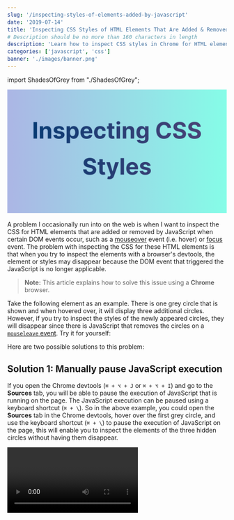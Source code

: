 ```yaml
---
slug: '/inspecting-styles-of-elements-added-by-javascript'
date: '2019-07-14'
title: 'Inspecting CSS Styles of HTML Elements That Are Added & Removed by Javascript'
# Description should be no more than 160 characters in length
description: 'Learn how to inspect CSS styles in Chrome for HTML elements that are added, removed, or modified by JavaScript.'
categories: ['javascript', 'css']
banner: './images/banner.png'
---
```


import ShadesOfGrey from "./ShadesOfGrey";

![Inspecting CSS Styles of HTML Elements That Are Added & Removed by Javascript](./images/banner.png)

A problem I occasionally run into on the web is when I want to inspect the CSS for HTML elements that are added or removed by JavaScript when certain DOM events occur, such as a [mouseover](https://developer.mozilla.org/en-US/docs/Web/API/Element/mouseover_event) event (i.e. hover) or [focus](https://developer.mozilla.org/en-US/docs/Web/API/Element/focus_event) event. The problem with inspecting the CSS for these HTML elements is that when you try to inspect the elements with a browser's devtools, the element or styles may disappear because the DOM event that triggered the JavaScript is no longer applicable.

> **Note:** This article explains how to solve this issue using a **Chrome** browser.

Take the following element as an example. There is one grey circle that is shown and when hovered over, it will display three additional circles. However, if you try to inspect the styles of the newly appeared circles, they will disappear since there is JavaScript that removes the circles on a [`mouseleave` event](https://developer.mozilla.org/en-US/docs/Web/API/Element/mouseleave_event). Try it for yourself:

<ShadesOfGrey />

Here are two possible solutions to this problem:

## Solution 1: Manually pause JavaScript execution

If you open the Chrome devtools (`⌘ + ⌥ + J` or `⌘ + ⌥ + I`) and go to the **Sources** tab, you will be able to pause the execution of JavaScript that is running on the page. The JavaScript execution can be paused using a keyboard shortcut (`⌘ + \`). So in the above example, you could open the **Sources** tab in the Chrome devtools, hover over the first grey circle, and use the keyboard shortcut (`⌘ + \`) to pause the execution of JavaScript on the page, this will enable you to inspect the elements of the three hidden circles without having them disappear.

<Video src="/method-1" />

> **Note:** The keyboard shortcut to pause the execution of JavaScript only works if the Sources tab is open in the Chrome devtools.

## Solution 2: Pausing JavaScript execution on Subtree Modifications

There is an option in Chrome devtools that allows you to select an element and have the JavaScript pause its execution whenever any nested DOM nodes are modified. This can be done by opening the Chrome devtools (`⌘ + ⌥ + J` or `⌘ + ⌥ + I`), navigate to the **Elements** tab, find the element of interest, and select the option **Break on** -> **subtree modifications**.

In the case of the example presented above, you would target the parent container holding the grey circles, select **Break on** -> **subtree modifications** in the **Elements** tab of the Chrome devtools, and then hover over the first grey circle. This will pause the JavaScript execution just before one of the three additional grey circles is added. You will need to click the button that resumes the JavaScript execution in order to display the first of three grey circles. After the first circle is added, the JavaScript execution will again pause because the browser has detected that an additional circle element will be added to the DOM. Continue resuming the JavaScript execution until all four grey circles appear on the screen and then you can inspect each circle's styles as you normally would in the developer tools.

<Video src="/method-2" />

> **Note:** If you run into a case where JavaScript dynamically adds attributes to DOM elements, you can use the same technique to pause the JavaScript execution when an attribute change. The only difference is you would choose the option **Break on** -> **attribute modifications** instead.
